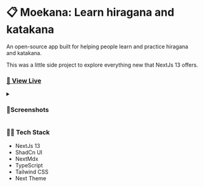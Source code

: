 # 📋 Moekana: Learn hiragana and katakana

An open-source app built for helping people learn and practice hiragana and katakana.

This was a little side project to explore everything new that NextJs 13 offers.

### [🚀 View Live](https://moe-kana.vercel.app/)

<details>
  <summary><h3>🌈Screenshots</h3></summary>
  
  ![alt text](https://imgur.com/WNHdOFY.png)
  ![alt text](https://imgur.com/z5GvyXL.png)
  ![alt text](https://imgur.com/XUYG21E.png)
  ![alt text](https://imgur.com/tqsljl2.png)
  
</details>

### 👨‍🎓 Tech Stack
- NextJs 13
- ShadCn UI
- NextMdx
- TypeScript
- Tailwind CSS
- Next Theme
